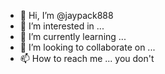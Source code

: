 - 👋 Hi, I’m @jaypack888
- 👀 I’m interested in ...
- 🌱 I’m currently learning ...
- 💞️ I’m looking to collaborate on ...
- 📫 How to reach me ... you don't

<!---
jaypack888/jaypack888 is a ✨ special ✨ repository because its `README.md` (this file) appears on your GitHub profile.
You can click the Preview link to take a look at your changes.
--->
